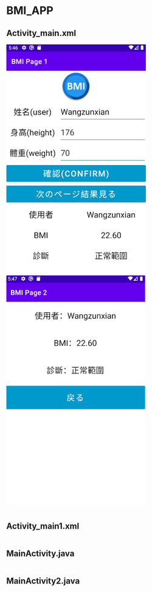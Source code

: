 BMI_APP
=======
Activity_main.xml
----------------
![BMI(1)](https://github.com/ChengHan16/Cs4high_4080E036/blob/master/image/BMI(2).PNG)
![換えてページ.PNG](https://github.com/ChengHan16/Cs4high_4080E036/blob/master/image/%E6%8F%9B%E3%81%88%E3%81%A6%E3%83%9A%E3%83%BC%E3%82%B8.PNG)
```

```
Activity_main1.xml
----------------
```

```
MainActivity.java
----------------
```

```
MainActivity2.java
----------------
```

```
